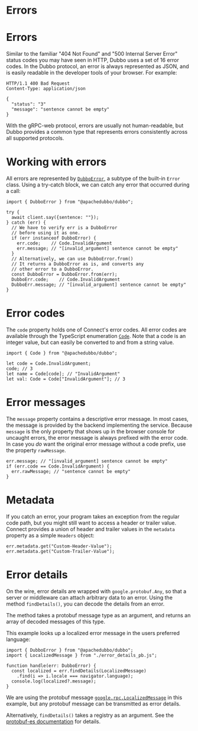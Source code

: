 # Errors
# Errors

Similar to the familiar "404 Not Found" and "500 Internal Server Error" status codes you may have seen in HTTP, Dubbo uses a set of 16 error codes. In the Dubbo protocol, an error is always represented as JSON, and is easily readable in the developer tools of your browser. For example:

```
HTTP/1.1 400 Bad Request
Content-Type: application/json

{
  "status": "3"
  "message": "sentence cannot be empty"
}
```

With the gRPC-web protocol, errors are usually not human-readable, but Dubbo provides a common type that represents errors consistently across all supported protocols.

# Working with errors

All errors are represented by [`DubboError`](https://github.com/apache/dubbo-js/blob/dubbo3/packages/dubbo/src/code.ts), a subtype of the built-in `Error` class. Using a try-catch block, we can catch any error that occurred during a call:

```tsx
import { DubboError } from "@apachedubbo/dubbo";

try {
  await client.say({sentence: ""});
} catch (err) {
  // We have to verify err is a DubboError
  // before using it as one.
  if (err instanceof DubboError) {
    err.code;    // Code.InvalidArgument
    err.message; // "[invalid_argument] sentence cannot be empty"
  }
  // Alternatively, we can use DubboError.from()
  // It returns a DubboError as is, and converts any
  // other error to a DubboError.
  const DubboError = DubboError.from(err);
  DubboErr.code;    // Code.InvalidArgument
  DubboErr.message; // "[invalid_argument] sentence cannot be empty"
}
```

# Error codes

The `code` property holds one of Connect's error codes. All error codes are available through the TypeScript enumeration [`Code`](https://github.com/apache/dubbo-js/blob/dubbo3/packages/dubbo/src/code.ts). Note that a code is an integer value, but can easily be converted to and from a string value.

```tsx
import { Code } from "@apachedubbo/dubbo";

let code = Code.InvalidArgument;
code; // 3
let name = Code[code]; // "InvalidArgument"
let val: Code = Code["InvalidArgument"]; // 3
```

# Error messages

The `message` property contains a descriptive error message. In most cases, the message is provided by the backend implementing the service. Because `message` is the only property that shows up in the browser console for uncaught errors, the error message is always prefixed with the error code. In case you *do* want the original error message without a code prefix, use the property `rawMessage`.

```tsx
err.message; // "[invalid_argument] sentence cannot be empty"
if (err.code == Code.InvalidArgument) {
  err.rawMessage; // "sentence cannot be empty"
}
```

# Metadata

If you catch an error, your program takes an exception from the regular code path, but you might still want to access a header or trailer value. Connect provides a union of header and trailer values in the `metadata` property as a simple `Headers` object:

```tsx
err.metadata.get("Custom-Header-Value");
err.metadata.get("Custom-Trailer-Value");
```

# Error details

On the wire, error details are wrapped with `google.protobuf.Any`, so that a server or middleware can attach arbitrary data to an error. Using the method `findDetails()`, you can decode the details from an error.

The method takes a protobuf message type as an argument, and returns an array of decoded messages of this type.

This example looks up a localized error message in the users preferred language:

```tsx
import { DubboError } from "@apachedubbo/dubbo";
import { LocalizedMessage } from "./error_details_pb.js";

function handle(err: DubboError) {
  const localized = err.findDetails(LocalizedMessage)
    .find(i => i.locale === navigator.language);
  console.log(localized?.message);
}
```

We are using the protobuf message [`google.rpc.LocalizedMessage`](https://buf.build/googleapis/googleapis/file/main:google/rpc/error_details.proto#L241) in this example, but any protobuf message can be transmitted as error details.

Alternatively, `findDetails()` takes a registry as an argument. See the [protobuf-es documentation](https://github.com/bufbuild/protobuf-es/blob/main/docs/runtime_api.md#registries) for details.

